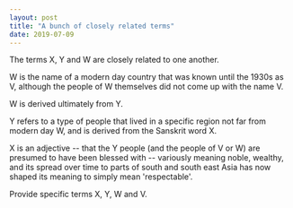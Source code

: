 ```yaml
---
layout: post
title: "A bunch of closely related terms"
date: 2019-07-09
---
```


The terms X, Y and W are closely related to one another.

W is the name of a modern day country that was known until the 1930s as V, although the people of W themselves did not come up with the name V.

W is derived ultimately from Y.

Y refers to a type of people that lived in a specific region not far from modern day W, and is derived from the Sanskrit word X.

X is an adjective -- that the Y people (and the people of V or W) are presumed to have been blessed with -- variously meaning noble, wealthy, and its spread over time to parts of south and south east Asia has now shaped its meaning to simply mean 'respectable'.

Provide specific terms X, Y, W and V.

